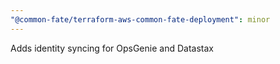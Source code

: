 ```yaml
---
"@common-fate/terraform-aws-common-fate-deployment": minor
---
```


Adds identity syncing for OpsGenie and Datastax
